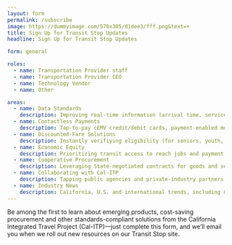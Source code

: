 ```yaml
---
layout: form
permalink: /subscribe
image: https://dummyimage.com/570x305/d1dee3/fff.png&text=+
title: Sign Up for Transit Stop Updates
headline: Sign Up for Transit Stop Updates

form: general

roles:
  - name: Transportation Provider staff
  - name: Transportation Provider CEO
  - name: Technology Vendor
  - name: Other

areas:
  - name: Data Standards
    description: Improving real-time information (arrival time, service changes...)
  - name: Contactless Payments
    description: Tap-to-pay cEMV credit/debit cards, payment-enabled mobile wallets, processing...
  - name: Discounted-Fare Solutions
    description: Instantly verifiying eligibility (for seniors, youth, veterans, persons with disabilities, low-income riders, employee benefits...)
  - name: Economic Equity
    description: Prioritizing transit access to reach jobs and payment methods if underbanked
  - name: Cooperative Procurement
    description: Leveraging State-negotiated contracts for goods and services, including payment processing
  - name: Collaborating with Cal-ITP
    description: Tapping public agencies and private-industry partners on innovative standards-compliant solutions that net cost savings
  - name: Industry News
    description: California, U.S. and international trends, including COVID-19 recovery stories revealed by open-source data
---
```

Be among the first to learn about emerging products, cost-saving procurement and other standards-compliant solutions from the California Integrated Travel Project (Cal-ITP)—just complete this form, and we’ll email you when we roll out new resources on our Transit Stop site.
